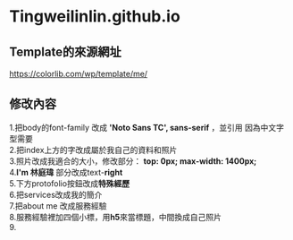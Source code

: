 # Tingweilinlin.github.io
## Template的來源網址  
https://colorlib.com/wp/template/me/  
## 修改內容  
1.把body的font-family 改成 **'Noto Sans TC', sans-serif** ，並引用 **<link href="https://fonts.googleapis.com/css?family=Noto+Sans+TC&display=swap" rel="stylesheet">** 因為中文字型需要  
2.把index上方的字改成屬於我自己的資料和照片  
3.照片改成我適合的大小，修改部分： **top: 0px; max-width: 1400px;**  
4.**I'm 林庭瑋** 部分改成text-**right**  
5.下方protofolio按鈕改成**特殊經歷**  
6.把services改成我的簡介  
7.把about me 改成服務經驗  
8.服務經驗裡加四個小標，用**h5**來當標題，中間換成自己照片  
9.
